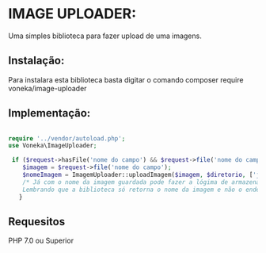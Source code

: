 # IMAGE UPLOADER:
Uma simples biblioteca para fazer upload de uma imagens.
## Instalação:
Para instalara esta biblioteca basta digitar o comando
composer require voneka/image-uploader

## Implementação:
```php

require '../vendor/autoload.php';
use Voneka\ImageUploader;

 if ($request->hasFile('nome do campo') && $request->file('nome do campo')->isValid()) {
    $imagem = $request->file('nome do campo');
    $nomeImagem = ImagemUploader::uploadImagem($imagem, $diretorio, ['jpeg', 'png','svg'], $peso, $larguraMaxima, $alturaMaxima, $larguraMinima, $alturaMinima);
    /* Já com o nome da imagem guardada pode fazer a lógima de armazenamento da url da imagem no seu banco de dados.
    Lembrando que a biblioteca só retorna o nome da imagem e não o endereço completo. */
   }     
```
## Requesitos
PHP 7.0 ou Superior

 
